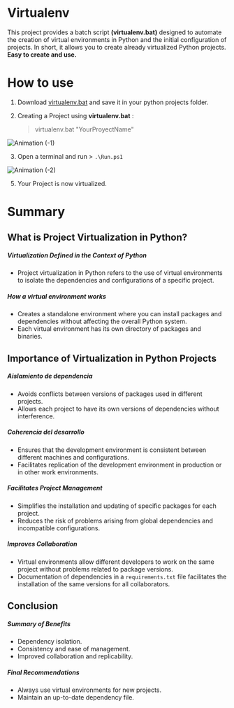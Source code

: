 # Virtualenv
This project provides a batch script **(virtualenv.bat)** designed to automate the creation of virtual environments in Python and the initial configuration of projects.
In short, it allows you to create already virtualized Python projects. **Easy to create and use.**

# How to use

1) Download [virtualenv.bat](https://github.com/DestroyerDarkNess/Virtualenv/releases/download/1.0/Virtualenv.bat) and save it in your python projects folder.

2) Creating a Project using **virtualenv.bat** :
   > virtualenv.bat "YourProyectName"
   
![Animation (-1)](https://github.com/user-attachments/assets/b7b4e7cc-53ed-4acf-8519-392083721831)

3) Open a terminal and run > `.\Run.ps1`

![Animation (-2)](https://github.com/user-attachments/assets/0532d8da-125b-4dfa-b57d-aba144bed085)

5) Your Project is now virtualized.

# Summary

## What is Project Virtualization in Python?

##### **Virtualization Defined in the Context of Python**
  - Project virtualization in Python refers to the use of virtual environments to isolate the dependencies and configurations of a specific project.
  
##### **How a virtual environment works**
 - Creates a standalone environment where you can install packages and dependencies without affecting the overall Python system.
 - Each virtual environment has its own directory of packages and binaries.

## Importance of Virtualization in Python Projects

##### **Aislamiento de dependencia**
- Avoids conflicts between versions of packages used in different projects.
- Allows each project to have its own versions of dependencies without interference.

##### **Coherencia del desarrollo**
- Ensures that the development environment is consistent between different machines and configurations.
- Facilitates replication of the development environment in production or in other work environments.

##### **Facilitates Project Management**
- Simplifies the installation and updating of specific packages for each project.
- Reduces the risk of problems arising from global dependencies and incompatible configurations.

##### **Improves Collaboration**
- Virtual environments allow different developers to work on the same project without problems related to package versions.
- Documentation of dependencies in a `requirements.txt` file facilitates the installation of the same versions for all collaborators.

## Conclusion

##### **Summary of Benefits**
- Dependency isolation.
- Consistency and ease of management.
- Improved collaboration and replicability.

##### **Final Recommendations**
- Always use virtual environments for new projects.
- Maintain an up-to-date dependency file.
  

